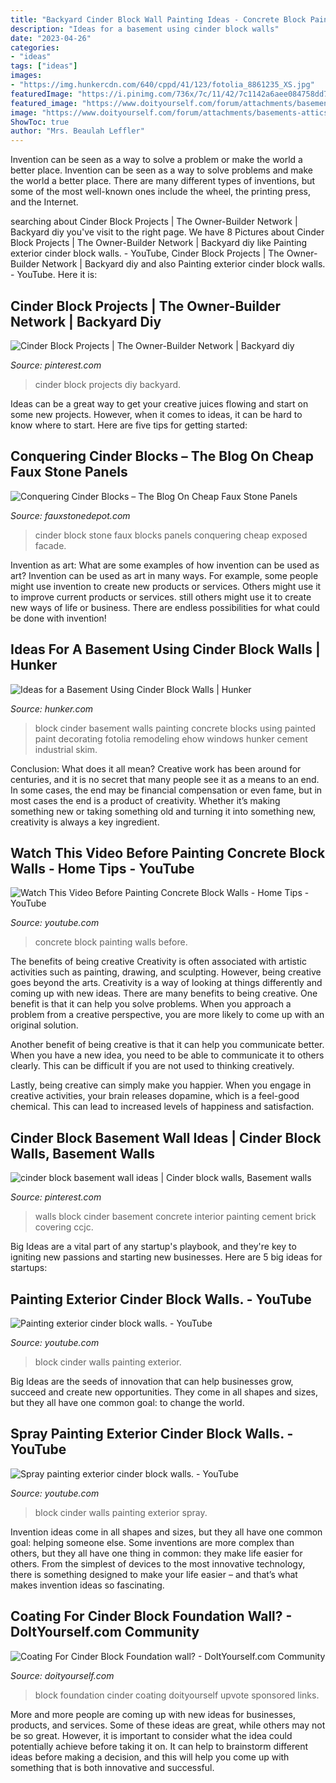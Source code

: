 ```yaml
---
title: "Backyard Cinder Block Wall Painting Ideas - Concrete Block Painting Walls Before"
description: "Ideas for a basement using cinder block walls"
date: "2023-04-26"
categories:
- "ideas"
tags: ["ideas"]
images:
- "https://img.hunkercdn.com/640/cppd/41/123/fotolia_8861235_XS.jpg"
featuredImage: "https://i.pinimg.com/736x/7c/11/42/7c1142a6aee084758dd7320205491dbd--basement-walls-basement-ideas.jpg"
featured_image: "https://www.doityourself.com/forum/attachments/basements-attics-crawl-spaces/33845d1403931010-coating-cinder-block-foundation-wall-untitled.jpg"
image: "https://www.doityourself.com/forum/attachments/basements-attics-crawl-spaces/33845d1403931010-coating-cinder-block-foundation-wall-untitled.jpg"
ShowToc: true
author: "Mrs. Beaulah Leffler"
---
```



Invention can be seen as a way to solve a problem or make the world a better place.
Invention can be seen as a way to solve problems and make the world a better place. There are many different types of inventions, but some of the most well-known ones include the wheel, the printing press, and the Internet.

	

		
searching about Cinder Block Projects | The Owner-Builder Network | Backyard diy you've visit to the right page. We have 8 Pictures about Cinder Block Projects | The Owner-Builder Network | Backyard diy like Painting exterior cinder block walls. - YouTube, Cinder Block Projects | The Owner-Builder Network | Backyard diy and also Painting exterior cinder block walls. - YouTube. Here it is:
		
    
## Cinder Block Projects | The Owner-Builder Network | Backyard Diy

<img loading=lazy src="https://i.pinimg.com/736x/67/4a/4f/674a4f5fc2fa5f5aea1e054b91f94144.jpg" onerror="this.onerror=null;this.src='https://tse4.mm.bing.net/th?id=OIP.1LrFaWYdhFlo7jyFJbEnpgHaLH&amp;pid=15.1';" alt="Cinder Block Projects | The Owner-Builder Network | Backyard diy">

_Source: pinterest.com_

>cinder block projects diy backyard. 

	

Ideas can be a great way to get your creative juices flowing and start on some new projects. However, when it comes to ideas, it can be hard to know where to start. Here are five tips for getting started: 

    
## Conquering Cinder Blocks – The Blog On Cheap Faux Stone Panels

<img loading=lazy src="http://www.fauxstonedepot.com/blog/wp-content/uploads/2013/11/Cinder-Block-Facade-After.002.gif" onerror="this.onerror=null;this.src='https://tse1.mm.bing.net/th?id=OIP.cco0m0NiS23fZnb7rJTqngHaFf&amp;pid=15.1';" alt="Conquering Cinder Blocks – The Blog On Cheap Faux Stone Panels">

_Source: fauxstonedepot.com_

>cinder block stone faux blocks panels conquering cheap exposed facade. 

	

Invention as art: What are some examples of how invention can be used as art?
Invention can be used as art in many ways. For example, some people might use invention to create new products or services. Others might use it to improve current products or services. still others might use it to create new ways of life or business. There are endless possibilities for what could be done with invention!

    
## Ideas For A Basement Using Cinder Block Walls | Hunker

<img loading=lazy src="https://img.hunkercdn.com/640/cppd/41/123/fotolia_8861235_XS.jpg" onerror="this.onerror=null;this.src='https://tse3.mm.bing.net/th?id=OIP.KYCtOip7r-R_1B0y12-L3gHaJ3&amp;pid=15.1';" alt="Ideas for a Basement Using Cinder Block Walls | Hunker">

_Source: hunker.com_

>block cinder basement walls painting concrete blocks using painted paint decorating fotolia remodeling ehow windows hunker cement industrial skim. 

	

Conclusion: What does it all mean?
Creative work has been around for centuries, and it is no secret that many people see it as a means to an end. In some cases, the end may be financial compensation or even fame, but in most cases the end is a product of creativity. Whether it’s making something new or taking something old and turning it into something new, creativity is always a key ingredient.

    
## Watch This Video Before Painting Concrete Block Walls - Home Tips - YouTube

<img loading=lazy src="https://i.ytimg.com/vi/a1psVaXlL1Y/maxresdefault.jpg" onerror="this.onerror=null;this.src='https://tse2.mm.bing.net/th?id=OIP.2qRMVoD35LQI4SNDAmHBzQHaEK&amp;pid=15.1';" alt="Watch This Video Before Painting Concrete Block Walls - Home Tips - YouTube">

_Source: youtube.com_

>concrete block painting walls before. 

	

The benefits of being creative
Creativity is often associated with artistic activities such as painting, drawing, and sculpting. However, being creative goes beyond the arts. Creativity is a way of looking at things differently and coming up with new ideas.
There are many benefits to being creative. One benefit is that it can help you solve problems. When you approach a problem from a creative perspective, you are more likely to come up with an original solution.

Another benefit of being creative is that it can help you communicate better. When you have a new idea, you need to be able to communicate it to others clearly. This can be difficult if you are not used to thinking creatively.

Lastly, being creative can simply make you happier. When you engage in creative activities, your brain releases dopamine, which is a feel-good chemical. This can lead to increased levels of happiness and satisfaction.

    
## Cinder Block Basement Wall Ideas | Cinder Block Walls, Basement Walls

<img loading=lazy src="https://i.pinimg.com/736x/7c/11/42/7c1142a6aee084758dd7320205491dbd--basement-walls-basement-ideas.jpg" onerror="this.onerror=null;this.src='https://tse1.mm.bing.net/th?id=OIP.9b4UPBx7g-DVuahnfzsv9AHaFn&amp;pid=15.1';" alt="cinder block basement wall ideas | Cinder block walls, Basement walls">

_Source: pinterest.com_

>walls block cinder basement concrete interior painting cement brick covering ccjc. 

	

Big Ideas are a vital part of any startup's playbook, and they're key to igniting new passions and starting new businesses. Here are 5 big ideas for startups: 

    
## Painting Exterior Cinder Block Walls. - YouTube

<img loading=lazy src="https://i.ytimg.com/vi/KQi6EQOOfgs/maxresdefault.jpg" onerror="this.onerror=null;this.src='https://tse3.mm.bing.net/th?id=OIP.lITf0eiYJnl6lsFqjkTNiwHaEK&amp;pid=15.1';" alt="Painting exterior cinder block walls. - YouTube">

_Source: youtube.com_

>block cinder walls painting exterior. 

	

Big Ideas are the seeds of innovation that can help businesses grow, succeed and create new opportunities. They come in all shapes and sizes, but they all have one common goal: to change the world.

    
## Spray Painting Exterior Cinder Block Walls. - YouTube

<img loading=lazy src="https://i.ytimg.com/vi/ZR018fWeWV4/maxresdefault.jpg" onerror="this.onerror=null;this.src='https://tse4.mm.bing.net/th?id=OIP.qX3odLA4C9yqR1kC1sTTxgHaEK&amp;pid=15.1';" alt="Spray painting exterior cinder block walls. - YouTube">

_Source: youtube.com_

>block cinder walls painting exterior spray. 

	

Invention ideas come in all shapes and sizes, but they all have one common goal: helping someone else. Some inventions are more complex than others, but they all have one thing in common: they make life easier for others. From the simplest of devices to the most innovative technology, there is something designed to make your life easier – and that’s what makes invention ideas so fascinating.

    
## Coating For Cinder Block Foundation Wall? - DoItYourself.com Community

<img loading=lazy src="https://www.doityourself.com/forum/attachments/basements-attics-crawl-spaces/33845d1403931010-coating-cinder-block-foundation-wall-untitled.jpg" onerror="this.onerror=null;this.src='https://tse2.mm.bing.net/th?id=OIP.ILEIHwUDxUCWFL295tZsJgHaHO&amp;pid=15.1';" alt="Coating For Cinder Block Foundation wall? - DoItYourself.com Community">

_Source: doityourself.com_

>block foundation cinder coating doityourself upvote sponsored links. 

	

More and more people are coming up with new ideas for businesses, products, and services. Some of these ideas are great, while others may not be so great. However, it is important to consider what the idea could potentially achieve before taking it on. It can help to brainstorm different ideas before making a decision, and this will help you come up with something that is both innovative and successful.

